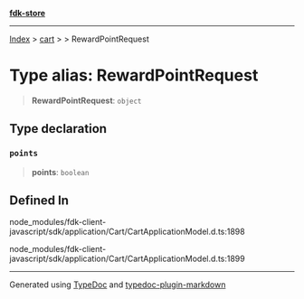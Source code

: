 [**fdk-store**](../../../README.md)
***

[Index](../../../API.md) > [cart](../../README.md) > [<internal>](../README.md) > RewardPointRequest

# Type alias: RewardPointRequest

> **RewardPointRequest**: `object`

## Type declaration

### `points`

> **points**: `boolean`

## Defined In

node\_modules/fdk-client-javascript/sdk/application/Cart/CartApplicationModel.d.ts:1898

node\_modules/fdk-client-javascript/sdk/application/Cart/CartApplicationModel.d.ts:1899

***
Generated using [TypeDoc](https://typedoc.org/) and [typedoc-plugin-markdown](https://www.npmjs.com/package/typedoc-plugin-markdown)
